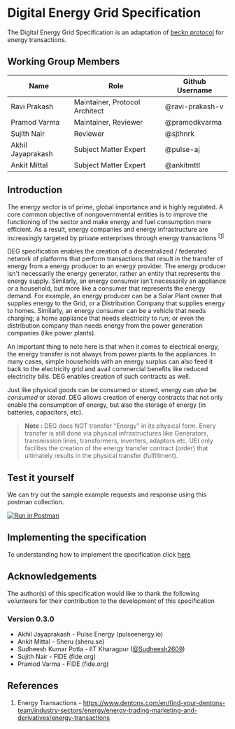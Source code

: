 # Digital Energy Grid Specification
The Digital Energy Grid Specification is an adaptation of [beckn protocol](https://github.com/beckn/protocol-specifications) for energy transactions. 

## Working Group Members

| Name              | Role                           | Github Username |
|-------------------|--------------------------------|-----------------|
| Ravi Prakash      | Maintainer, Protocol Architect | @ravi-prakash-v |
| Pramod Varma      | Maintainer, Reviewer           | @pramodkvarma   |
| Sujith Nair       | Reviewer                       | @sjthnrk        |
| Akhil Jayaprakash | Subject Matter Expert          | @pulse-aj       |
| Ankit Mittal      | Subject Matter Expert          | @ankitmttl      |


## Introduction

The energy sector is of prime, global importance and is highly regulated. A core common objective of nongovernmental entities is to improve the functioning of the sector and make energy and fuel consumption more efficient. As a result, energy companies and energy infrastructure are increasingly targeted by private enterprises through energy transactions <sup>[[1](https://www.dentons.com/en/find-your-dentons-team/industry-sectors/energy/energy-trading-marketing-and-derivatives/energy-transactions)]</sup>

DEG specification enables the creation of a decentralized / federated network of platforms that perform transactions that result in the transfer of energy from a energy producer to an energy provider. The energy producer isn't necessarily the energy generator, rather an entity that represents the energy supply. Similarly, an energy consumer isn't necessarily an appliance or a household, but more like a consumer that represents the energy demand. For example, an energy producer can be a Solar Plant owner that supplies energy to the Grid, or a Distribution Company that supplies energy to homes. Similarly, an energy consumer can be a vehicle that needs charging; a home appliance that needs electricity to run; or even the distribution company than needs energy from the power generation companies (like power plants). 

An important thing to note here is that when it comes to electrical energy, the energy transfer is not always from power plants to the appliances. In many cases, simple households with an energy surplus can also feed it back to the electricity grid and avail commercial benefits like reduced electricity bills. DEG enables creation of such contracts as well. 

Just like physical goods can be consumed or stored, energy can _also_ be _consumed_ or _stored_. DEG allows creation of energy contracts that not only enable the consumption of energy, but also the storage of energy (in batteries, capacitors, etc). 

> **Note :** DEG does NOT transfer "Energy" in its physical form. Enery transfer is still done via physical infrastructures like Generators, transmission lines, transformers, inverters, adaptors etc. UEI only facilites the creation of the energy transfer contract (order) that ultimately results in the physical transfer (fulfillment).

## Test it yourself
We can try out the sample example requests and response using this postman collection.

[![Run in Postman](https://run.pstmn.io/button.svg)](https://www.postman.com/rajaneesh12/uei-ev-charging/collection/5upysfl/dent-protocol-sandbox?action=share&creator=30848972)

## Implementing the specification

To understanding how to implement the specification click [here](./docs/5_Implementation_Guide.md)

## Acknowledgements

The author(s) of this specification would like to thank the following volunteers for their contribution to the development of this specification

### Version 0.3.0
- Akhil Jayaprakash - Pulse Energy (pulseenergy.io)
- Ankit Mittal - Sheru (sheru.se)
- Sudheesh Kumar Potla - IIT Kharagpur ([@Sudheesh2609](https://github.com/Sudheesh2609))
- Sujith Nair - FIDE (fide.org)
- Pramod Varma - FIDE (fide.org)

## References
1. Energy Transactions - https://www.dentons.com/en/find-your-dentons-team/industry-sectors/energy/energy-trading-marketing-and-derivatives/energy-transactions
